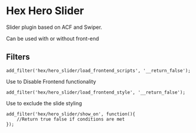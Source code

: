 # Hex Hero Slider

Slider plugin based on ACF and Swiper.

Can be used with or without front-end

## Filters
```
add_filter('hex/hero_slider/load_frontend_scripts', '__return_false');
```
Use to Disable Frontend functionality
```
add_filter('hex/hero_slider/load_frontend_style', '__return_false');
```
Use to exclude the slide styling
```
add_filter('hex/hero_slider/show_on', function(){
	//Return true false if conditions are met
});
```